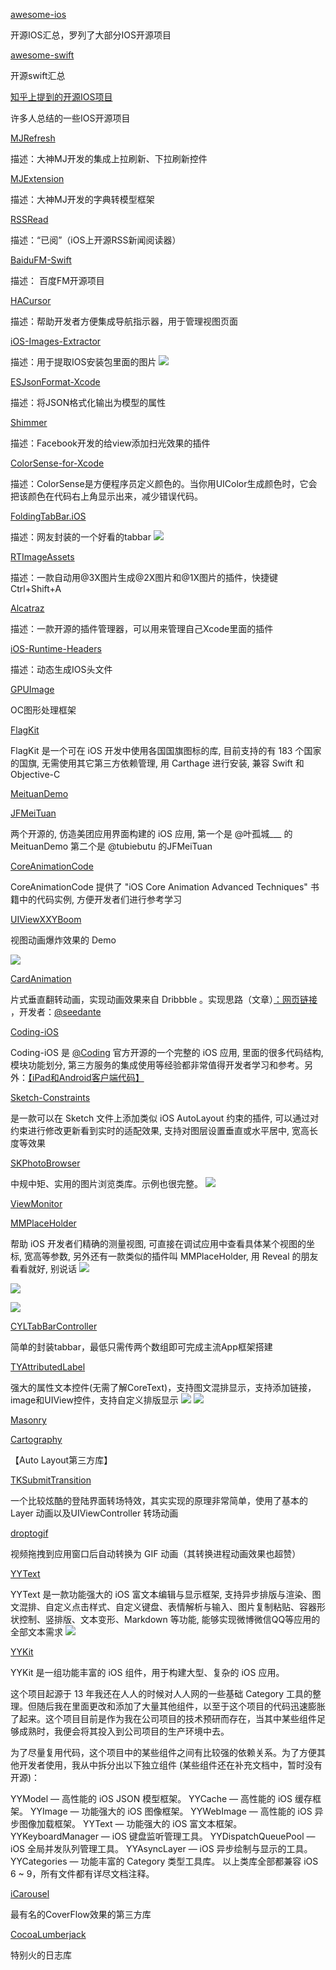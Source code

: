 [awesome-ios](https://github.com/vsouza/awesome-ios)

开源IOS汇总，罗列了大部分IOS开源项目

[awesome-swift](https://github.com/matteocrippa/awesome-swift)

开源swift汇总

[知乎上提到的开源IOS项目](http://www.zhihu.com/question/28518265?rf=28477097)

许多人总结的一些IOS开源项目


[MJRefresh](https://github.com/CoderMJLee/MJRefresh)

描述：大神MJ开发的集成上拉刷新、下拉刷新控件

[MJExtension](https://github.com/CoderMJLee/MJExtension)

描述：大神MJ开发的字典转模型框架

[RSSRead](https://github.com/ming1016/RSSRead)

描述：“已阅”（iOS上开源RSS新闻阅读器）

[BaiduFM-Swift](https://github.com/belm/BaiduFM-Swift)

描述：
百度FM开源项目

[HACursor](https://github.com/HAHAKea/HACursor)

描述：帮助开发者方便集成导航指示器，用于管理视图页面

[iOS-Images-Extractor](https://github.com/devcxm/iOS-Images-Extractor)

描述：用于提取IOS安装包里面的图片
![](https://cloud.githubusercontent.com/assets/8568955/7927878/874f0594-0918-11e5-9fe3-452372f5affd.gif)

[ESJsonFormat-Xcode](https://github.com/EnjoySR/ESJsonFormat-Xcode)

描述：将JSON格式化输出为模型的属性

[Shimmer](https://github.com/facebook/Shimmer)

描述：Facebook开发的给view添加扫光效果的插件

[ColorSense-for-Xcode](https://github.com/omz/ColorSense-for-Xcode)

描述：ColorSense是方便程序员定义颜色的。当你用UIColor生成颜色时，它会把该颜色在代码右上角显示出来，减少错误代码。

[FoldingTabBar.iOS](https://github.com/Yalantis/FoldingTabBar.iOS)

描述：网友封装的一个好看的tabbar
![](https://camo.githubusercontent.com/e09bb8fc50adba318c9f22174d1751c566f69530/68747470733a2f2f6431337961637572716a676172612e636c6f756466726f6e742e6e65742f75736572732f3439353739322f73637265656e73686f74732f323030333337362f7461625f6261725f616e696d6174696f6e5f66696e2d30322e676966)

[RTImageAssets](https://github.com/rickytan/RTImageAssets)

描述：一款自动用@3X图片生成@2X图片和@1X图片的插件，快捷键Ctrl+Shift+A

[Alcatraz](https://github.com/supermarin/Alcatraz)

描述：一款开源的插件管理器，可以用来管理自己Xcode里面的插件

[iOS-Runtime-Headers](https://github.com/nst/iOS-Runtime-Headers)

描述：动态生成IOS头文件

[GPUImage](https://github.com/BradLarson/GPUImage)

OC图形处理框架

[FlagKit](https://github.com/madebybowtie/FlagKit)

FlagKit 是一个可在 iOS 开发中使用各国国旗图标的库, 目前支持的有 183 个国家的国旗, 无需使用其它第三方依赖管理, 用 Carthage 进行安装, 兼容 Swift 和 Objective-C



 [MeituanDemo](https://github.com/zangqilong198812/MeituanDemo)

 [JFMeiTuan](https://github.com/tubie/JFMeiTuan)


两个开源的, 仿造美团应用界面构建的 iOS 应用, 第一个是 @叶孤城___ 的MeituanDemo 第二个是 @tubiebutu 的JFMeiTuan

[CoreAnimationCode](https://github.com/lzwjava/CoreAnimationCode)

CoreAnimationCode 提供了 "iOS Core Animation Advanced Techniques" 书籍中的代码实例, 方便开发者们进行参考学习

[UIViewXXYBoom](https://github.com/xxycode/UIViewXXYBoom)

视图动画爆炸效果的 Demo

![](https://github.com/xxycode/UIViewXXYBoom/raw/master/boom.gif)

[CardAnimation](https://github.com/seedante/CardAnimation)

片式垂直翻转动画，实现动画效果来自 Dribbble 。实现思路（文章）[：网页链接](http://t.cn/Ry3leJd) ，开发者：[@seedante](http://weibo.com/n/seedante?from=feed&loc=at)

[Coding-iOS](https://github.com/Coding/Coding-iOS)

Coding-iOS 是 [@Coding](http://weibo.com/n/Coding?from=feed&loc=at) 官方开源的一个完整的 iOS 应用, 里面的很多代码结构, 模块功能划分, 第三方服务的集成使用等经验都非常值得开发者学习和参考。另外：[【iPad和Android客户端代码】](https://github.com/Coding)


[Sketch-Constraints](https://github.com/bouchenoiremarc/Sketch-Constraints)

是一款可以在 Sketch 文件上添加类似 iOS AutoLayout 约束的插件, 可以通过对约束进行修改更新看到实时的适配效果, 支持对图层设置垂直或水平居中, 宽高长度等效果

[SKPhotoBrowser](https://github.com/suzuki-0000/SKPhotoBrowser)

中规中矩、实用的图片浏览类库。示例也很完整。
![](https://github.com/suzuki-0000/SKPhotoBrowser/raw/master/Screenshots/example01.gif)

[ViewMonitor](https://github.com/daisuke0131/ViewMonitor)

[MMPlaceHolder](https://github.com/adad184/MMPlaceHolder)

帮助 iOS 开发者们精确的测量视图, 可直接在调试应用中查看具体某个视图的坐标, 宽高等参数, 另外还有一款类似的插件叫 MMPlaceHolder, 用 Reveal 的朋友看看就好, 别说话
![](https://github.com/daisuke0131/ViewMonitor/raw/master/assets/demo.gif)

![](https://github.com/daisuke0131/ViewMonitor/raw/master/assets/table_demo.gif)

![](https://raw.githubusercontent.com/adad184/MMPlaceHolder/master/Screenshot/screenshot1.PNG)


[CYLTabBarController](https://github.com/ChenYilong/CYLTabBarController)

简单的封装tabbar，最低只需传两个数组即可完成主流App框架搭建


[TYAttributedLabel](https://github.com/12207480/TYAttributedLabel)

强大的属性文本控件(无需了解CoreText)，支持图文混排显示，支持添加链接，image和UIView控件，支持自定义排版显示
![](https://raw.githubusercontent.com/12207480/TYAttributedLabel/master/screenshot/TYAtrributedLabelDemo.gif)
![](https://raw.githubusercontent.com/12207480/TYAttributedLabel/master/screenshot/DoExam.gif)


[Masonry](https://github.com/SnapKit/Masonry)

[Cartography](https://github.com/robb/Cartography)

【Auto Layout第三方库】


[TKSubmitTransition](https://github.com/entotsu/TKSubmitTransition)

一个比较炫酷的登陆界面转场特效，其实实现的原理非常简单，使用了基本的 Layer 动画以及UIViewController 转场动画

[droptogif](https://github.com/mortenjust/droptogif)

视频拖拽到应用窗口后自动转换为 GIF 动画（其转换进程动画效果也超赞）


[YYText](https://github.com/ibireme/YYText)

YYText 是一款功能强大的 iOS 富文本编辑与显示框架, 支持异步排版与渲染、图文混排、自定义点击样式、自定义键盘、表情解析与输入、图片复制粘贴、容器形状控制、竖排版、文本变形、Markdown 等功能, 能够实现微博微信QQ等应用的全部文本需求
![](https://camo.githubusercontent.com/fb454f77c109e6ac671e8fdb3220ade92238715b/68747470733a2f2f7261772e6769746875622e636f6d2f69626972656d652f5959546578742f6d61737465722f417474726962757465732f59595465787420457874656e6465642f5959546578744174746163686d656e742e676966)

[YYKit](https://github.com/ibireme/YYKit)

YYKit 是一组功能丰富的 iOS 组件，用于构建大型、复杂的 iOS 应用。

这个项目起源于 13 年我还在人人的时候对人人网的一些基础 Category 工具的整理。但随后我在里面更改和添加了大量其他组件，以至于这个项目的代码迅速膨胀了起来。这个项目目前是作为我在公司项目的技术预研而存在，当其中某些组件足够成熟时，我便会将其投入到公司项目的生产环境中去。

为了尽量复用代码，这个项目中的某些组件之间有比较强的依赖关系。为了方便其他开发者使用，我从中拆分出以下独立组件 (某些组件还在补充文档中，暂时没有开源)：

YYModel — 高性能的 iOS JSON 模型框架。
YYCache — 高性能的 iOS 缓存框架。
YYImage — 功能强大的 iOS 图像框架。
YYWebImage — 高性能的 iOS 异步图像加载框架。
YYText — 功能强大的 iOS 富文本框架。
YYKeyboardManager — iOS 键盘监听管理工具。
YYDispatchQueuePool — iOS 全局并发队列管理工具。
YYAsyncLayer — iOS 异步绘制与显示的工具。
YYCategories — 功能丰富的 Category 类型工具库。
以上类库全部都兼容 iOS 6 ~ 9，所有文件都有详尽文档注释。


[iCarousel](https://github.com/nicklockwood/iCarousel)

最有名的CoverFlow效果的第三方库

[CocoaLumberjack](https://github.com/CocoaLumberjack/CocoaLumberjack)

特别火的日志库
